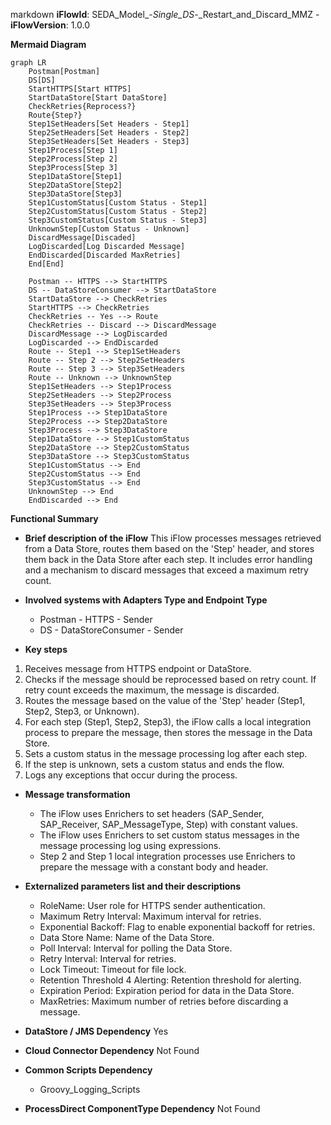 markdown
**iFlowId**: SEDA_Model_-_Single_DS_-_Restart_and_Discard_MMZ - **iFlowVersion**: 1.0.0

**Mermaid Diagram**
```mermaid
graph LR
    Postman[Postman]
    DS[DS]
    StartHTTPS[Start HTTPS]
    StartDataStore[Start DataStore]
    CheckRetries{Reprocess?}
    Route{Step?}
    Step1SetHeaders[Set Headers - Step1]
    Step2SetHeaders[Set Headers - Step2]
    Step3SetHeaders[Set Headers - Step3]
    Step1Process[Step 1]
    Step2Process[Step 2]
    Step3Process[Step 3]
    Step1DataStore[Step1]
    Step2DataStore[Step2]
    Step3DataStore[Step3]
    Step1CustomStatus[Custom Status - Step1]
    Step2CustomStatus[Custom Status - Step2]
    Step3CustomStatus[Custom Status - Step3]
    UnknownStep[Custom Status - Unknown]
    DiscardMessage[Discaded]
    LogDiscarded[Log Discarded Message]
    EndDiscarded[Discarded MaxRetries]
    End[End]

    Postman -- HTTPS --> StartHTTPS
    DS -- DataStoreConsumer --> StartDataStore
    StartDataStore --> CheckRetries
    StartHTTPS --> CheckRetries
    CheckRetries -- Yes --> Route
    CheckRetries -- Discard --> DiscardMessage
    DiscardMessage --> LogDiscarded
    LogDiscarded --> EndDiscarded
    Route -- Step1 --> Step1SetHeaders
    Route -- Step 2 --> Step2SetHeaders
    Route -- Step 3 --> Step3SetHeaders
    Route -- Unknown --> UnknownStep
    Step1SetHeaders --> Step1Process
    Step2SetHeaders --> Step2Process
    Step3SetHeaders --> Step3Process
    Step1Process --> Step1DataStore
    Step2Process --> Step2DataStore
    Step3Process --> Step3DataStore
    Step1DataStore --> Step1CustomStatus
    Step2DataStore --> Step2CustomStatus
    Step3DataStore --> Step3CustomStatus
    Step1CustomStatus --> End
    Step2CustomStatus --> End
    Step3CustomStatus --> End
    UnknownStep --> End
    EndDiscarded --> End
```

**Functional Summary**
- **Brief description of the iFlow**
This iFlow processes messages retrieved from a Data Store, routes them based on the 'Step' header, and stores them back in the Data Store after each step. It includes error handling and a mechanism to discard messages that exceed a maximum retry count.

- **Involved systems with Adapters Type and Endpoint Type**
    - Postman - HTTPS - Sender
    - DS - DataStoreConsumer - Sender

- **Key steps**
 1. Receives message from HTTPS endpoint or DataStore.
 2. Checks if the message should be reprocessed based on retry count. If retry count exceeds the maximum, the message is discarded.
 3. Routes the message based on the value of the 'Step' header (Step1, Step2, Step3, or Unknown).
 4. For each step (Step1, Step2, Step3), the iFlow calls a local integration process to prepare the message, then stores the message in the Data Store.
 5. Sets a custom status in the message processing log after each step.
 6. If the step is unknown, sets a custom status and ends the flow.
 7. Logs any exceptions that occur during the process.

- **Message transformation**
    - The iFlow uses Enrichers to set headers (SAP_Sender, SAP_Receiver, SAP_MessageType, Step) with constant values.
    - The iFlow uses Enrichers to set custom status messages in the message processing log using expressions.
    - Step 2 and Step 1 local integration processes use Enrichers to prepare the message with a constant body and header.

- **Externalized parameters list and their descriptions**
    - RoleName: User role for HTTPS sender authentication.
    - Maximum Retry Interval: Maximum interval for retries.
    - Exponential Backoff: Flag to enable exponential backoff for retries.
    - Data Store Name: Name of the Data Store.
    - Poll Interval: Interval for polling the Data Store.
    - Retry Interval: Interval for retries.
    - Lock Timeout: Timeout for file lock.
    - Retention Threshold 4 Alerting: Retention threshold for alerting.
    - Expiration Period: Expiration period for data in the Data Store.
    - MaxRetries: Maximum number of retries before discarding a message.

- **DataStore / JMS Dependency**
Yes

- **Cloud Connector Dependency**
Not Found

- **Common Scripts Dependency**
    - Groovy_Logging_Scripts

- **ProcessDirect ComponentType Dependency**
Not Found
